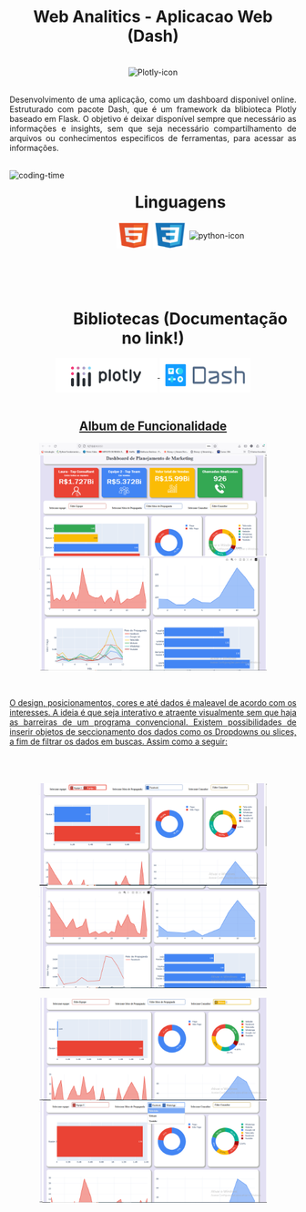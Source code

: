 <h1 align="center"> Web Analitics - Aplicacao Web (Dash)</h1>


<div  align="center"> 
  <div style="display: inline_block"><br>
    <img align="center" height="25" width="220" alt="Plotly-icon" src="http://img.shields.io/static/v1?label=STATUS&message=EM%20DESENVOLVIMENTO&color=GREEN&style=for-the-badge">
   </div>
<br>
<div align="justify">
  <p>   Desenvolvimento de uma aplicação, como um dashboard disponivel online. Estruturado com pacote Dash, que é um framework da blibioteca Plotly
     baseado em Flask. O objetivo é deixar disponível sempre que necessário as informações e insights, sem que seja necessário compartilhamento de arquivos
    ou conhecimentos especificos de ferramentas, para acessar as informações.
  </p>
  </Div>
 


<div  align="center"> 
  <div style="display: inline_block"><br>
    <img align="left" height="250" alt="coding-time" src="code.gif">
    <h1 align="center">Linguagens</h1>
    <img align="center" height="45" width="60" alt="html-icon" src="https://raw.githubusercontent.com/devicons/devicon/master/icons/html5/html5-original.svg">
    <img align="center" height="45" width="60" alt="css-icon" src="https://raw.githubusercontent.com/devicons/devicon/master/icons/css3/css3-original.svg">
    <img align="center" height="45" width="60" alt="python-icon" src="https://cdn.jsdelivr.net/gh/devicons/devicon/icons/python/python-original-wordmark.svg">
   </div>
<br><br><br>
<div  align="center"> 
  <div style="display: inline_block"><br>
    <h1 align="center">Bibliotecas (Documentação no link!)</h1>
    <a href="https://plotly.com/python/"><img align="center" height="60" width="180" alt="Plotly-icon" src="IMGtoReadme/Plotly-logo.png">
    <a href="https://dash.plotly.com/"><img align="center" height="60" width="160" alt="Dash-icon" src="IMGtoReadme/Dash-logo.png">
      

<div  align="center"> 
  <div style="display: inline_block"><br>
    <h2 align="center">Album de Funcionalidade</h2>
    <img align="center" height="200" width="400" alt="Album1" src="IMGtoReadme/DesignApp1.png">
    <img align="center" margin="0px 20px 0px" height="200" width="400" alt="Album2" src="IMGtoReadme/DesignApp2.png">
   </div>
  <br><br>
  <p align="justify">   O design, posicionamentos, cores e até dados é maleavel de acordo com os interesses. A ideia é que seja interativo e atraente visualmente sem que haja as barreiras de um programa convencional. Existem possibilidades de inserir objetos de seccionamento dos dados como os Dropdowns ou slices, a fim de filtrar os dados em buscas. Assim como a seguir:
  </p>     
 <br><br>
<div  align="center"> 
  <div style="display: inline_block"><br>
    <img align="center" height="180" width="400" alt="Album1" src="IMGtoReadme/DesignApp3.png">  
    <img align="center"  height="180" width="400" alt="Album2" src="IMGtoReadme/DesignApp4.png"> 
    <br><br>
    <img align="center"  height="180" width="400" alt="Album2" src="IMGtoReadme/DesignApp5.png">
    <img align="center"  height="180" width="400" alt="Album2" src="IMGtoReadme/DesignApp6.png">
   </div>  
      
      
      
      

